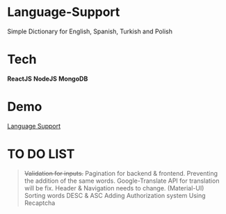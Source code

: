 # Language-Support
Simple Dictionary for English, Spanish, Turkish and Polish

# Tech
**ReactJS**
**NodeJS**
**MongoDB**

# Demo 

[Language Support](https://language-support.herokuapp.com/)

# TO DO LIST
> ~~Validation for inputs.~~
> Pagination for backend & frontend.
> Preventing the addition of the same words.
> Google-Translate API for translation will be fix.
> Header & Navigation needs to change. (Material-UI)
> Sorting words DESC & ASC 
> Adding Authorization system
> Using Recaptcha